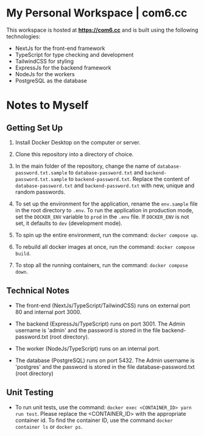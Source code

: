 # My Personal Workspace | com6.cc

This workspace is hosted at **https://com6.cc** and is built using the following technologies:

- NextJs for the front-end framework
- TypeScript for type checking and development
- TailwindCSS for styling
- ExpressJs for the backend framework
- NodeJs for the workers
- PostgreSQL as the database

# Notes to Myself

## Getting Set Up

1. Install Docker Desktop on the computer or server.

1. Clone this repository into a directory of choice.

1. In the main folder of the repository, change the name of `database-password.txt.sample` to `database-password.txt` and `backend-password.txt.sample` to `backend-password.txt`. Replace the content of `database-password.txt` and `backend-password.txt` with new, unique and random passwords.

1. To set up the environment for the application, rename the `env.sample` file in the root directory to `.env`. To run the application in production mode, set the `DOCKER_ENV` variable to `prod` in the `.env` file. If `DOCKER_ENV` is not set, it defaults to `dev` (development mode).

1. To spin up the entire environment, run the command: `docker compose up`.

1. To rebuild all docker images at once, run the command: `docker compose build`.

1. To stop all the running containers, run the command: `docker compose down`.

## Technical Notes

- The front-end (NextJs/TypeScript/TailwindCSS) runs on external port 80 and internal port 3000.

- The backend (ExpressJs/TypeScript) runs on port 3001. The Admin username is 'admin' and the password is stored in the file backend-password.txt (root directory).

- The worker (NodeJs/TypeScript) runs on an internal port.

- The database (PostgreSQL) runs on port 5432. The Admin username is 'postgres' and the password is stored in the file database-password.txt (root directory)

## Unit Testing

- To run unit tests, use the command: `docker exec <CONTAINER_ID> yarn run test`. Please replace the <CONTAINER_ID> with the appropriate container id. To find the container ID, use the command `docker container ls` or `docker ps`.
